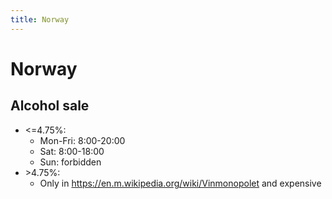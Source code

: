 ```yaml
---
title: Norway
---
```


# Norway

## Alcohol sale
- <=4.75%:
    - Mon-Fri: 8:00-20:00 
    - Sat: 8:00-18:00 
    - Sun: forbidden
- \>4.75%: 
    - Only in https://en.m.wikipedia.org/wiki/Vinmonopolet and expensive


